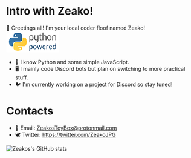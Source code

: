 # Intro with Zeako!
👋 Greetings all! I'm your local coder floof named Zeako!
[![N|Solid](https://raw.githubusercontent.com/willtheorangeguy/Python-Logo-Widgets/master/pythonpoweredlengthgif.gif)](https://www.python.org/)
- 🌱 I know Python and some simple JavaScript. 
- 🖥️ I mainly code Discord bots but plan on switching to more practical stuff.
- 🐦 I'm currently working on a project for Discord so stay tuned!



# Contacts
- 📧 Email: ZeakosToyBox@protonmail.com
- 🕊️ Twitter: https://twitter.com/ZeakoJPG


![Zeakos's GitHub stats](https://github-readme-stats.vercel.app/api?username=ZeakoJPG&show_icons=true&theme=dracula)
 
